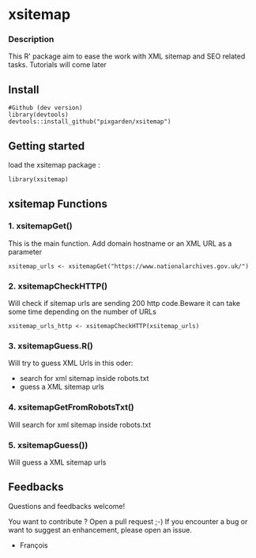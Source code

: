 # xsitemap

### Description

This R' package aim to ease the work with XML sitemap and SEO related tasks. Tutorials will come later


## Install
```
#Github (dev version)
library(devtools)
devtools::install_github("pixgarden/xsitemap")
```

## Getting started
load the xsitemap package :
```
library(xsitemap)
```

## xsitemap Functions

### 1. xsitemapGet()
This is the main function. Add domain hostname or an XML URL as a parameter 
```
xsitemap_urls <- xsitemapGet("https://www.nationalarchives.gov.uk/")

```

### 2. xsitemapCheckHTTP()

Will check if sitemap urls are sending 200 http code.Beware it can take some time depending on the number of URLs

```
xsitemap_urls_http <- xsitemapCheckHTTP(xsitemap_urls)

```


### 3. xsitemapGuess.R()
Will try to guess XML Urls in this oder:
- search for xml sitemap inside robots.txt
- guess a XML sitemap urls


### 4. xsitemapGetFromRobotsTxt()

Will search for xml sitemap inside robots.txt


### 5. xsitemapGuess())

Will guess a XML sitemap urls



## Feedbacks
Questions and feedbacks welcome!

You want to contribute ? Open a pull request ;-) If you encounter a bug or want to suggest an enhancement, please open an issue.

- François
